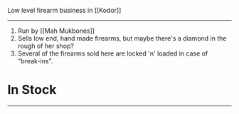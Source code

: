 Low level firearm business in [[Kodor]]

---
1. Run by [[Mah Mukbones]]
2. Sells low end, hand made firearms, but maybe there's a diamond in the rough of her shop?
3. Several of the firearms sold here are locked 'n' loaded in case of "break-ins". 

# In Stock
---
